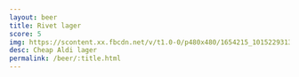 ```yaml
---
layout: beer
title: Rivet lager
score: 5
img: https://scontent.xx.fbcdn.net/v/t1.0-0/p480x480/1654215_10152293132398745_1156319319_n.jpg?oh=08a2617917dbe3f677a0b5ad200c0ff4&oe=58DA65D8
desc: Cheap Aldi lager
permalink: /beer/:title.html
---
```

